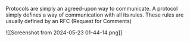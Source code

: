 Protocols are simply an agreed-upon way to communicate. A protocol simply defines a way of communication with all its rules. These rules are usually defined by an RFC (Request for Comments)

![[Screenshot from 2024-05-23 01-44-14.png]]

